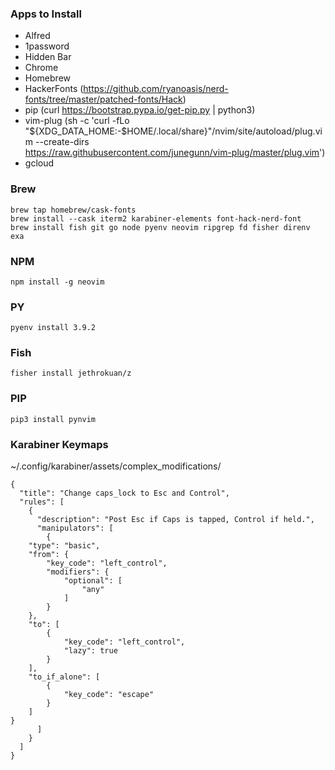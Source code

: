 ### Apps to Install
- Alfred
- 1password
- Hidden Bar
- Chrome
- Homebrew
- HackerFonts (https://github.com/ryanoasis/nerd-fonts/tree/master/patched-fonts/Hack)
- pip (curl https://bootstrap.pypa.io/get-pip.py | python3)
- vim-plug (sh -c 'curl -fLo "${XDG_DATA_HOME:-$HOME/.local/share}"/nvim/site/autoload/plug.vim --create-dirs \
https://raw.githubusercontent.com/junegunn/vim-plug/master/plug.vim')
- gcloud


### Brew
```
brew tap homebrew/cask-fonts
brew install --cask iterm2 karabiner-elements font-hack-nerd-font
brew install fish git go node pyenv neovim ripgrep fd fisher direnv exa
```

### NPM
```
npm install -g neovim
```

### PY
```
pyenv install 3.9.2
```

### Fish
```
fisher install jethrokuan/z
```

### PIP
```
pip3 install pynvim
```

### Karabiner Keymaps
~/.config/karabiner/assets/complex_modifications/

```
{
  "title": "Change caps_lock to Esc and Control",
  "rules": [
	{
	  "description": "Post Esc if Caps is tapped, Control if held.",
	  "manipulators": [
        {
    "type": "basic",
    "from": {
        "key_code": "left_control",
        "modifiers": {
            "optional": [
                "any"
            ]
        }
    },
    "to": [
        {
            "key_code": "left_control",
            "lazy": true
        }
    ],
    "to_if_alone": [
        {
            "key_code": "escape"
        }
    ]
}
	  ]
	}
  ]
}
```

